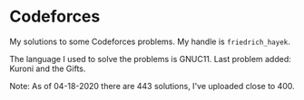 # Codeforces
My solutions to some Codeforces problems. My handle is `friedrich_hayek`.

The language I used to solve the problems is GNUC11. Last problem added: Kuroni and the Gifts.

Note: As of 04-18-2020 there are 443 solutions, I've uploaded close to 400.

